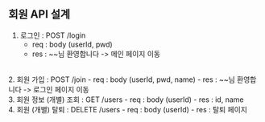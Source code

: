 ## 회원 API 설계

1. 로그인 : POST /login
    - req : body (userId, pwd)
    - res : ~~님 환영합니다 -> 메인 페이지 이동
<br>
2. 회원 가입 : POST /join
    - req : body (userId, pwd, name)
    - res : ~~님 환영합니다 -> 로그인 페이지 이동
<br>
3. 회원 정보 (개별) 조회 : GET /users
    - req : body (userId)
    - res : id, name
<br>
4. 회원 (개별) 탈퇴 : DELETE /users
    - req : body (userId)
    - res : 탈퇴 페이지